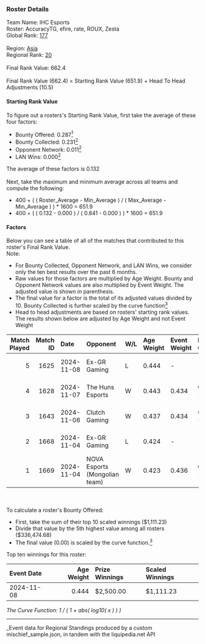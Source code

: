 ### Roster Details<br />
Team Name: IHC Esports<br />
Roster: AccuracyTG, efire, rate, ROUX, Zesta<br />
Global Rank: [177](../../standings_global_2025_03_01.md)<br />
<br />
Region: [Asia]( ../../standings_asia_2025_03_01.md)<br />
Regional Rank: [20]( ../../standings_asia_2025_03_01.md)<br />
<br />
Final Rank Value:  662.4<br />
<br />
Final Rank Value (662.4) = Starting Rank Value (651.9) + Head To Head Adjustments (10.5)<br />

#### Starting Rank Value<br />
To figure out a rosters's Starting Rank Value, first take the average of these four factors:<br />
- Bounty Offered: 0.287[<sup>1</sup>](#table2)
- Bounty Collected: 0.231[<sup>2</sup>](#table1)
- Opponent Network: 0.011[<sup>2</sup>](#table1)
- LAN Wins: 0.000[<sup>2</sup>](#table1)

The average of these factors is 0.132<br />
<br />
Next, take the maximum and minimum average across all teams and compute the following:<br />
- 400 + ( ( Roster_Average - Min_Average ) / ( Max_Average - Min_Average ) ) * 1600 = 651.9
- 400 + ( ( 0.132 - 0.000 ) / ( 0.841 - 0.000 ) ) * 1600 = 651.9


#### Factors<br />
Below you can see a table of all of the matches that contributed to this roster's Final Rank Value.<br />
Note:<br />

- For Bounty Collected, Opponent Network, and LAN Wins, we consider only the ten best results over the past 6 months.
- Raw values for those factors are multiplied by Age Weight. Bounty and Opponent Network values are also multiplied by Event Weight. The adjusted value is shown in parenthesis.
- The final value for a factor is the total of its adjusted values divided by 10. Bounty Collected is further scaled by the curve function[<sup>3</sup>](#curveFunction)
- Head to head adjustments are based on rosters' starting rank values. The results shown below are adjusted by Age Weight and not Event Weight
<span id="table1"></span><br />


| Match Played | Match ID | Date       | Opponent                      | W/L | Age Weight | Event Weight | Bounty Collected | Opponent Network | LAN Wins  | H2H Adj. | Roster                               |
| -: | -: | :- | :- | :- | :- | :- | :- | :- | :- | -: | :- |
|            5 |     1625 | 2024-11-08 | Ex-GR Gaming                  | L   | 0.444      | -            | -                | -                | -         |    -4.69 | AccuracyTG, efire, rate, ROUX, Zesta |
|            4 |     1628 | 2024-11-07 | The Huns Esports              | W   | 0.443      | 0.434        | 0.025 (0.005)    | 0.516 (0.099)    | 0 (0.000) |    12.34 | AccuracyTG, efire, rate, ROUX, Zesta |
|            3 |     1643 | 2024-11-06 | Clutch Gaming                 | W   | 0.437      | 0.434        | 0.000 (0.000)    | 0.056 (0.011)    | 0 (0.000) |     4.75 | AccuracyTG, efire, rate, ROUX, Zesta |
|            2 |     1668 | 2024-11-04 | Ex-GR Gaming                  | L   | 0.424      | -            | -                | -                | -         |    -4.49 | AccuracyTG, efire, rate, ROUX, Zesta |
|            1 |     1669 | 2024-11-04 | NOVA Esports (Mongolian team) | W   | 0.423      | 0.436        | 0.000 (0.000)    | 0.000 (0.000)    | 0 (0.000) |     2.60 | AccuracyTG, efire, rate, ROUX, Zesta |

<br />
<span id="table2"></span><br />
To calculate a roster's Bounty Offered:<br />

- First, take the sum of their top 10 scaled winnings ($1,111.23)
- Divide that value by the 5th highest value among all rosters ($336,474.68)
- The final value (0.00) is scaled by the curve function.[<sup>3</sup>](#curveFunction)

Top ten winnings for this roster:<br />

| Event Date | Age Weight | Prize Winnings | Scaled Winnings |
| :- | -: | :- | :- |
| 2024-11-08 |      0.444 | $2,500.00      | $1,111.23       |


<span id="curveFunction"></span>_The Curve Function: 1 / ( 1 + abs( log10( x ) ) )_<br />

---
_Event data for Regional Standings produced by a custom mischief_sample.json, in tandem with the liquipedia.net API<br />
